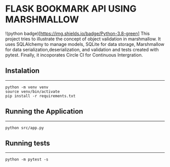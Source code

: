 # FLASK BOOKMARK API USING MARSHMALLOW

!(python badge)[https://img.shields.io/badge/Python-3.8-green]
This project tries to illustrate the concept of object validation in marshmallow.
It uses SQLAlchemy to manage models, SQLite for data storage, Marshmallow for 
data serialization,deserialization, and validation and tests created with
pytest. Finally, it incoporates Circle CI for Continuous Intergration.

## Instalation
---
```shell
python -m venv venv
source venv/bin/activate
pip install -r requirements.txt
```

## Running the Application
---
```shell
python src/app.py
```

## Running tests
---
```shell
python -m pytest -s
```
